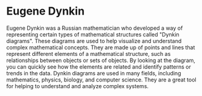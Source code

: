 # Eugene Dynkin

Eugene Dynkin was a Russian mathematician who developed a way of representing certain types of mathematical structures called "Dynkin diagrams". These diagrams are used to help visualize and understand complex mathematical concepts. They are made up of points and lines that represent different elements of a mathematical structure, such as relationships between objects or sets of objects. By looking at the diagram, you can quickly see how the elements are related and identify patterns or trends in the data. Dynkin diagrams are used in many fields, including mathematics, physics, biology, and computer science. They are a great tool for helping to understand and analyze complex systems.
